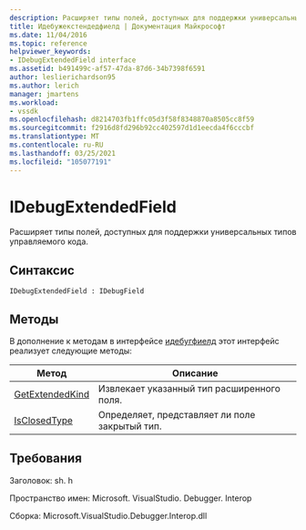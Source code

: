 ```yaml
---
description: Расширяет типы полей, доступных для поддержки универсальных типов управляемого кода.
title: Идебужекстендедфиелд | Документация Майкрософт
ms.date: 11/04/2016
ms.topic: reference
helpviewer_keywords:
- IDebugExtendedField interface
ms.assetid: b491499c-af57-47da-87d6-34b7398f6591
author: leslierichardson95
ms.author: lerich
manager: jmartens
ms.workload:
- vssdk
ms.openlocfilehash: d8214703fb1ffc05d3f58f8348870a8505cc8f59
ms.sourcegitcommit: f2916d8fd296b92cc402597d1d1eecda4f6cccbf
ms.translationtype: MT
ms.contentlocale: ru-RU
ms.lasthandoff: 03/25/2021
ms.locfileid: "105077191"
---
```

# <a name="idebugextendedfield"></a>IDebugExtendedField
Расширяет типы полей, доступных для поддержки универсальных типов управляемого кода.

## <a name="syntax"></a>Синтаксис

```
IDebugExtendedField : IDebugField
```

## <a name="methods"></a>Методы
 В дополнение к методам в интерфейсе [идебугфиелд](../../../extensibility/debugger/reference/idebugfield.md) этот интерфейс реализует следующие методы:

|Метод|Описание|
|------------|-----------------|
|[GetExtendedKind](../../../extensibility/debugger/reference/idebugextendedfield-getextendedkind.md)|Извлекает указанный тип расширенного поля.|
|[IsClosedType](../../../extensibility/debugger/reference/idebugextendedfield-isclosedtype.md)|Определяет, представляет ли поле закрытый тип.|

## <a name="requirements"></a>Требования
 Заголовок: sh. h

 Пространство имен: Microsoft. VisualStudio. Debugger. Interop

 Сборка: Microsoft.VisualStudio.Debugger.Interop.dll
